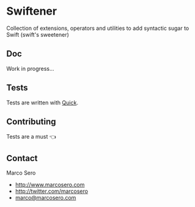 # Swiftener
Collection of extensions, operators and utilities to add syntactic sugar to Swift (swift's sweetener)

## Doc
Work in progress...

## Tests

Tests are written with [Quick](https://github.com/modocache/Quick).

## Contributing

Tests are a must :point_left:

## Contact

Marco Sero

- http://www.marcosero.com
- http://twitter.com/marcosero 
- marco@marcosero.com